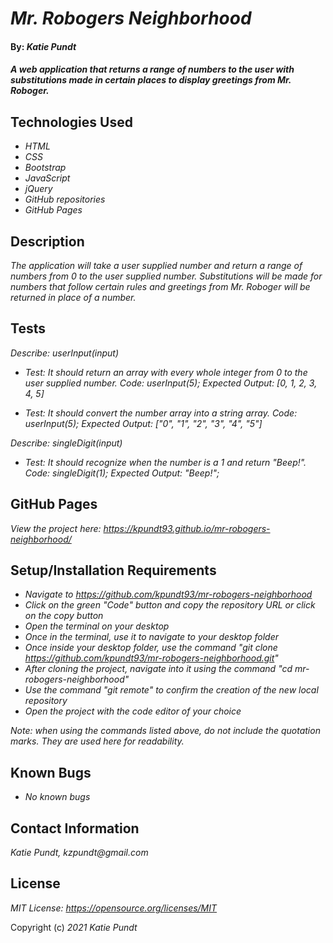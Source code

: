 # _Mr. Robogers Neighborhood_

#### By: _**Katie Pundt**_

#### _A web application that returns a range of numbers to the user with substitutions made in certain places to display greetings from Mr. Roboger._

## Technologies Used

* _HTML_
* _CSS_
* _Bootstrap_
* _JavaScript_
* _jQuery_
* _GitHub repositories_
* _GitHub Pages_

## Description

_The application will take a user supplied number and return a range of numbers from 0 to the user supplied number. Substitutions will be made for numbers that follow certain rules and greetings from Mr. Roboger will be returned in place of a number._

## Tests
_Describe: userInput(input)_
* _Test: It should return an array with every whole integer from 0 to the user supplied number.
  Code: userInput(5);
  Expected Output: [0, 1, 2, 3, 4, 5]_

* _Test: It should convert the number array into a string array.
  Code: userInput(5);
  Expected Output: ["0", "1", "2", "3", "4", "5"]_

_Describe: singleDigit(input)_
* _Test: It should recognize when the number is a 1 and return "Beep!".
  Code: singleDigit(1);
  Expected Output: "Beep!";_

## GitHub Pages
_View the project here: https://kpundt93.github.io/mr-robogers-neighborhood/_

## Setup/Installation Requirements

* _Navigate to https://github.com/kpundt93/mr-robogers-neighborhood_
* _Click on the green "Code" button and copy the repository URL or click on the copy button_
* _Open the terminal on your desktop_
* _Once in the terminal, use it to navigate to your desktop folder_
* _Once inside your desktop folder, use the command "git clone https://github.com/kpundt93/mr-robogers-neighborhood.git"_
* _After cloning the project, navigate into it using the command "cd mr-robogers-neighborhood"_
* _Use the command "git remote" to confirm the creation of the new local repository_
* _Open the project with the code editor of your choice_

_Note: when using the commands listed above, do not include the quotation marks. They are used here for readability._

## Known Bugs

* _No known bugs_

## Contact Information
_Katie Pundt, kzpundt@gmail.com_

## License

_MIT License: https://opensource.org/licenses/MIT_

Copyright (c) _2021_ _Katie Pundt_